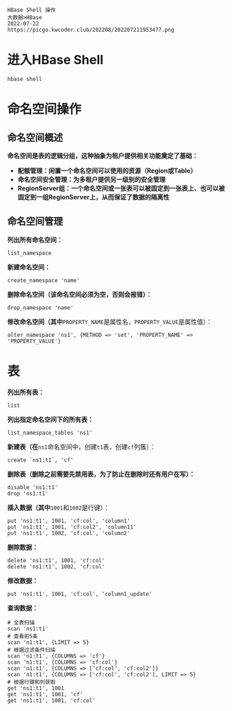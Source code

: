 ```text
HBase Shell 操作
大数据>HBase
2022-07-22
https://picgo.kwcoder.club/202208/202207211953477.png
```





# 进入HBase Shell

```
hbase shell
```

# 命名空间操作

## 命名空间概述

**命名空间是表的逻辑分组，这种抽象为租户提供相关功能奠定了基础：**

* **配额管理：闲置一个命名空间可以使用的资源（Region或Table）**
* **命名空间安全管理：为多租户提供另一级别的安全管理**
* **RegionServer组：一个命名空间或一张表可以被固定到一张表上、也可以被固定到一组RegionServer上，从而保证了数据的隔离性**

## 命名空间管理

**列出所有命名空间：**

```
list_namespace
```

**新建命名空间：**

```
create_namespace 'name'
```

**删除命名空间（该命名空间必须为空，否则会报错）：**

```
drop_namespace 'name'
```

**修改命名空间（其中**`PROPERTY_NAME`是属性名，`PROPERTY_VALUE`是属性值）：

```
alter_namespace 'ns1', {METHOD => 'set', 'PROPERTY_NAME' => 'PROPERTY_VALUE'}
```

# 表

**列出所有表：**

```
list
```

**列出指定命名空间下的所有表：**

```
list_namespace_tables 'ns1'
```

**新建表（在**`ns1`命名空间中，创建`t1`表，创建`cf`列簇）：

```
create `ns1:t1`, 'cf'
```

**删除表（删除之前需要先禁用表，为了防止在删除时还有用户在写）：**

```
disable 'ns1:t1'
drop 'ns1:t1'
```

**插入数据（其中**`1001`和`1002`是行键）：

```
put 'ns1:t1', 1001, 'cf:col', 'column1'
put 'ns1:t1', 1001, 'cf:col2', 'column11'
put 'ns1:t1', 1002, 'cf:col', 'column2'
```

**删除数据：**

```
delete 'ns1:t1', 1001, 'cf:col'
delete 'ns1:t1', 1002, 'cf:col'
```

**修改数据：**

```
put 'ns1:t1', 1001, 'cf:col', 'column1_update'
```

**查询数据：**

```
# 全表扫描
scan 'ns1:t1'
# 查看前5条
scan 'n1:t1', {LIMIT => 5}
# 根据过滤条件扫描
scan 'n1:t1', {COLUMNS => 'cf'}
scan 'n1:t1', {COLUMNS => 'cf:col'}
scan 'n1:t1', {COLUMNS => ['cf:col', 'cf:col2']}
scan 'n1:t1', {COLUMNS => ['cf:col', 'cf:col2'], LIMIT => 5}
# 根据行键和列获取
get 'ns1:t1', 1001
get 'ns1:t1', 1001, 'cf'
get 'ns1:t1', 1001, 'cf:col'
```





